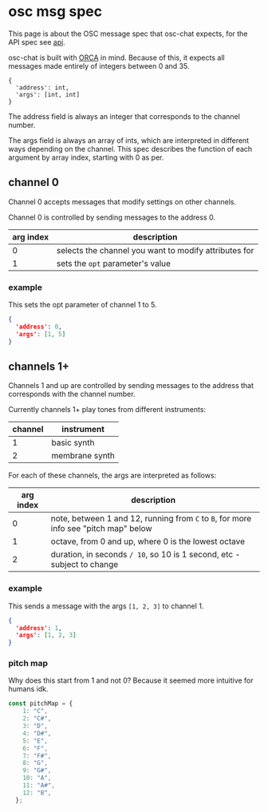 # osc msg spec

This page is about the OSC message spec that osc-chat expects, for the API spec see [api](../api).

osc-chat is built with [ORCA](https://github.com/hundredrabbits/Orca) in mind. Because of this, it expects all messages made entirely of integers between 0 and 35.

```
{
  'address': int,
  'args': [int, int]
}
```

The address field is always an integer that corresponds to the channel number.

The args field is always an array of ints, which are interpreted in different ways depending on the channel. This spec describes the function of each argument by array index, starting with 0 as per.

## channel 0

Channel 0 accepts messages that modify settings on other channels.

Channel 0 is controlled by sending messages to the address 0.

| arg index | description                                           |
|-----------|-------------------------------------------------------|
| 0         | selects the channel you want to modify attributes for |
| 1         | sets the `opt` parameter's value                      |

### example

This sets the opt parameter of channel 1 to 5.
```json
{
  'address': 0,
  'args': [1, 5]
}
```

## channels 1+

Channels 1 and up are controlled by sending messages to the address that corresponds with the channel number.

Currently channels 1+ play tones from different instruments:

| channel | instrument      |
|---------|---------------- |
| 1       | basic synth     |
| 2       | membrane synth  |

For each of these channels, the args are interpreted as follows:

| arg index | description                                                                            |
|-----------|----------------------------------------------------------------------------------------|
| 0         | note, between 1 and 12, running from `C` to `B`, for more info see "pitch map" below   |
| 1         | octave, from 0 and up, where 0 is the lowest octave                                    |
| 2         | duration, in seconds `/ 10`, so 10 is 1 second, etc - subject to change                |

### example

This sends a message with the args `[1, 2, 3]` to channel 1.
```json
{
  'address': 1,
  'args': [1, 2, 3]
}
```

### pitch map

Why does this start from 1 and not 0? Because it seemed more intuitive for humans idk.

```javascript
const pitchMap = {
    1: "C",
    2: "C#",
    3: "D",
    4: "D#",
    5: "E",
    6: "F",
    7: "F#",
    8: "G",
    9: "G#",
    10: "A",
    11: "A#",
    12: "B",
  };
```

